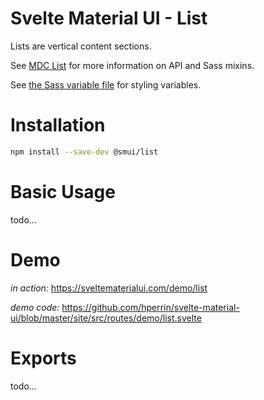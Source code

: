 # Svelte Material UI - List

Lists are vertical content sections.

See [MDC List](https://material.io/develop/web/components/lists/) for more information on API and Sass mixins.

See [the Sass variable file](https://github.com/material-components/material-components-web/blob/v3.1.1/packages/mdc-list/_variables.scss) for styling variables.

# Installation

```sh
npm install --save-dev @smui/list
```

# Basic Usage

todo...

# Demo

*in action:* https://sveltematerialui.com/demo/list

*demo code:* https://github.com/hperrin/svelte-material-ui/blob/master/site/src/routes/demo/list.svelte

# Exports

todo...